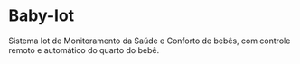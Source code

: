 # Baby-Iot

Sistema Iot de Monitoramento da Saúde e Conforto de bebês, com controle remoto e automático do quarto do bebê.
